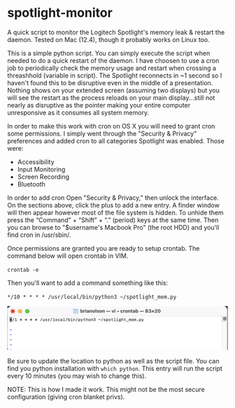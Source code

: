 # spotlight-monitor
A quick script to monitor the Logitech Spotlight's memory leak &amp; restart the daemon. Tested on Mac (12.4), though it probably works on Linux too. 

This is a simple python script. You can simply execute the script when needed to do a quick restart of the daemon. I have choosen to use a cron job to periodically check the memory usage and restart when crossing a threashhold (variable in script). The Spotlight reconnects in ~1 second so I haven't found this to be disruptive even in the middle of a presentation. Nothing shows on your extended screen (assuming two displays) but you will see the restart as the process reloads on your main display...still not nearly as disruptive as the pointer making your entire computer unresponsive as it consumes all system memory. 

In order to make this work with cron on OS X you will need to grant cron some permissions. I simply went through the "Security & Privacy" preferences and added cron to all categories Spotlight was enabled. Those were: 

- Accessibility 
- Input Monitoring
- Screen Recording
- Bluetooth

In order to add cron Open "Security & Privacy," then unlock the interface. On the sections above, click the plus to add a new entry. A finder window will then appear however most of the file system is hidden. To unhide them press the “Command” + “Shift” + “.” (period) keys at the same time. Then you can browse to "$username's Macbook Pro" (the root HDD) and you'll find cron in /usr/sbin/. 

Once permissions are granted you are ready to setup crontab. The command below will open crontab in VIM. 

`crontab -e`

Then you'll want to add a command something like this: 

`*/10 * * * * /usr/local/bin/python3 ~/spotlight_mem.py`

![crontab](https://github.com/brian-olson/spotlight-monitor/blob/main/images/crontab.png)

Be sure to update the location to python as well as the script file. You can find you python installation with `which python`. This entry will run the script every 10 minutes (you may wish to change this). 

NOTE: This is how I made it work. This might not be the most secure configuration (giving cron blanket privs). 